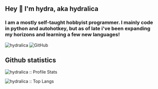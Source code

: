 ## Hey 👋 I'm hydra, aka hydralica
### I am a mostly self-taught hobbyist programmer. I mainly code in python and autohotkey, but as of late i've been expanding my horizons and learning a few new languages!

<img src="https://komarev.com/ghpvc/?username=hydralica" alt="hydralica" />

<img src="https://img.shields.io/github/followers/hydralica.svg?label=GitHub&style=social" alt="GitHub">

<h2>Github statistics</h2>

<p align="left"><img src="https://github-readme-stats.vercel.app/api?username=hydralica&show_icons=true&theme=synthwave" alt="hydralica :: Profile Stats" /></p>

<p align="left"><img src="https://github-readme-stats.vercel.app/api/top-langs/?username=hydralica&langs_count=10&theme=tokyonight&layout=compact" alt="hydralica :: Top Langs" /></p>
